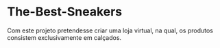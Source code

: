 # The-Best-Sneakers
Com este projeto pretendesse criar uma loja virtual, na qual, os produtos consistem exclusivamente em calçados.

